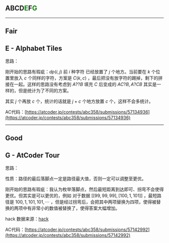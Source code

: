 ## ABCD<font color=green>E</font>F<font color=green>G</font>

---

## Fair

## E - Alphabet Tiles

思路：

刚开始的思路有瑕疵：$dp(i, j)$ 前 $i$ 种字符 已经放置了 $j$ 个地方。当前要在 $k$ 个位置里放入 $c$ 个同样的字符，方案是 $C(k, c)$ ，最后把没有放字符的踢掉，剩下的拼接在一起。这样的思路没有考虑到 $A??B$ 填充 $C$ 后变成的 $AC?B, A?CB$ 其实是一样的，但是统计为了不同的方案。

其实 $j$ 个再放 $c$ 个，统计的话就是 $j+c$ 个地方放置 $c$ 个，这样不会多统计。

AC代码：[https://atcoder.jp/contests/abc358/submissions/57134936](https://atcoder.jp/contests/abc358/submissions/57134936)

---

## Good

## G - AtCoder Tour

思路：

性质：路径的最后落脚点一定是路径最大值，否则一定可以调整至更优。

刚开始的思路有瑕疵：我认为枚举落脚点，然后最短距离到达即可、拐弯不会使得更优。但其实是可以更优的，例如 对于数据 $[[99, 99, 99], [100, 1, 101]]$ ，最短路径是 $100, 1, 101, 101, \cdots$ ，但是经过拐弯后，会把其中两项替换为四项，使得被替换的两项中有非常小的数值被替换了，使得答案大幅增加。

hack 数据来源：[hack](https://www.luogu.com.cn/discuss/835648)

AC代码：[https://atcoder.jp/contests/abc358/submissions/57142992](https://atcoder.jp/contests/abc358/submissions/57142992)